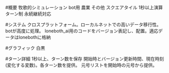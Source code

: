 #概要
牧歌的シミュレーション
bot用
農業
その他
スクエアタイル
1秒以上演算ターン制
永続継続対応

#システム
クロスプラットフォーム。ローカルネットでの高いデータ移行性。
botが高度に処理。
loneboth_ai用のコードをバージョン表記し、配置。適応データはlonebothに格納

#グラフィック
白黒

#ターン詳細
1秒以上、ターン数を保存
開始時とバージョン更新時間、現在時刻(変化する変数)。各ターン数を提供。
元号リストを開始時の元号から提供。